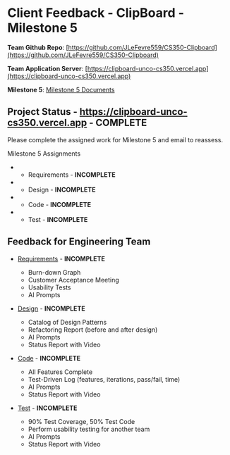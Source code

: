 # Client Feedback - ClipBoard - Milestone 5

**Team Github Repo**:  [https://github.com/JLeFevre559/CS350-Clipboard](https://github.com/JLeFevre559/CS350-Clipboard)

**Team Application Server**:  [https://clipboard-unco-cs350.vercel.app](https://clipboard-unco-cs350.vercel.app)

**Milestone 5**: [Milestone 5 Documents](https://github.com/JLeFevre559/CS350-Clipboard/tree/main/Documents/Milestone-5)


## Project Status - https://clipboard-unco-cs350.vercel.app - **COMPLETE**

Please complete the assigned work for Milestone 5 and email to reassess.

Milestone 5 Assignments

*  - Requirements  - **INCOMPLETE**
*  - Design        - **INCOMPLETE**
*  - Code          - **INCOMPLETE**
*  - Test          - **INCOMPLETE**


## Feedback for Engineering Team

* [Requirements](https://github.com/JLeFevre559/CS350-Clipboard/tree/main/Documents/Milestone-5/Requirements) - **INCOMPLETE**
    * Burn-down Graph
    * Customer Acceptance Meeting
    * Usability Tests
    * AI Prompts

* [Design](https://github.com/JLeFevre559/CS350-Clipboard/tree/main/Documents/Milestone-5/Design) - **INCOMPLETE**
    * Catalog of Design Patterns
    * Refactoring Report (before and after design)
    * AI Prompts
    * Status Report with Video

* [Code](https://github.com/JLeFevre559/CS350-Clipboard/tree/main/Documents/Milestone-5/Code) - **INCOMPLETE**
    * All Features Complete
    * Test-Driven Log (features, iterations, pass/fail, time)
    * AI Prompts
    * Status Report with Video

* [Test](https://github.com/JLeFevre559/CS350-Clipboard/tree/main/Documents/Milestone-5/Test) - **INCOMPLETE**
    * 90% Test Coverage, 50% Test Code
    * Perform usability testing for another team
    * AI Prompts
    * Status Report with Video
